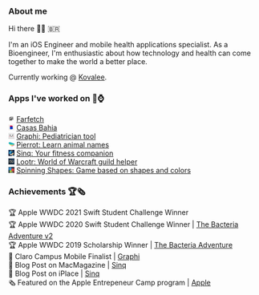 ### About me 
Hi there 👋🏽 🇧🇷

I'm an iOS Engineer and mobile health applications specialist. As a Bioengineer, I'm enthusiastic about how technology and health can come together to make the world a better place.

Currently working @ [Kovalee]([www.farfetch.com](https://www.kovalee.app)).

### Apps I've worked on 📱⌚️

<img src="./App Icons/farfetch.png" alt="Farfetch" width="12"/> [Farfetch](https://apps.apple.com/us/app/farfetch-designer-clothing/id906698760) </br>
<img src="./App Icons/casas_bahia.png" alt="Farfetch" width="12"/> [Casas Bahia](https://apps.apple.com/br/app/casas-bahia-ofertas-online/id430647496) </br>
<img src="./App Icons/graphi.png" alt="Graphi" width="12"/> [Graphi: Pediatrician tool](https://apps.apple.com/br/app/graphi/id1463434493) </br>
<img src="./App Icons/pierrot.png" alt="Pierrot" width="12"/> [Pierrot: Learn animal names](https://apps.apple.com/br/app/pierrot-learn-animal-names/id1519122608)<br>
<img src="./App Icons/sinq.png" alt="Sinq" width="12"/> [Sinq: Your fitness companion](https://apps.apple.com/br/app/sinq-your-fitness-companion/id1523343191?l=en)<br>
<img src="./App Icons/lootr.png" alt="Lootr" width="12"/> [Lootr: World of Warcraft guild helper](https://apps.apple.com/us/app/lootr/id1484236646)<br>
<img src="./App Icons/shapes.png" alt="Spinning Shapes" width="12"/> [Spinning Shapes: Game based on shapes and colors](https://apps.apple.com/br/app/spinning-shapes/id1475284364)

### Achievements 🏆🗞
🏆 Apple WWDC 2021 Swift Student Challenge Winner <br>
🏆 Apple WWDC 2020 Swift Student Challenge Winner | [The Bacteria Adventure v2](https://github.com/rodrigowoulddo/WWDC-2020-Playground) <br>
🏆 Apple WWDC 2019 Scholarship Winner | [The Bacteria Adventure](https://github.com/rodrigowoulddo/WWDC-2019-Playground) <br>
🏅 Claro Campus Mobile Finalist | [Graphi](https://poatek.com/2020/03/18/my-experience-at-campus-mobile-2020/) <br>
📰 Blog Post on MacMagazine | [Sinq](https://macmagazine.uol.com.br/post/2020/10/07/crie-metas-e-ganhe-recompensas-se-exercitando-com-o-sinq/) <br>
📰 Blog Post on iPlace | [Sinq](https://somos.lojaiplace.com.br/2020/11/28/exercicios-fisicos-supere-metas-e-ganhe-recompensas-no-sinq/) <br>
🗞 Featured on the Apple Entrepeneur Camp program | [Apple](https://nr.apple.com/d2I7A971m5)
